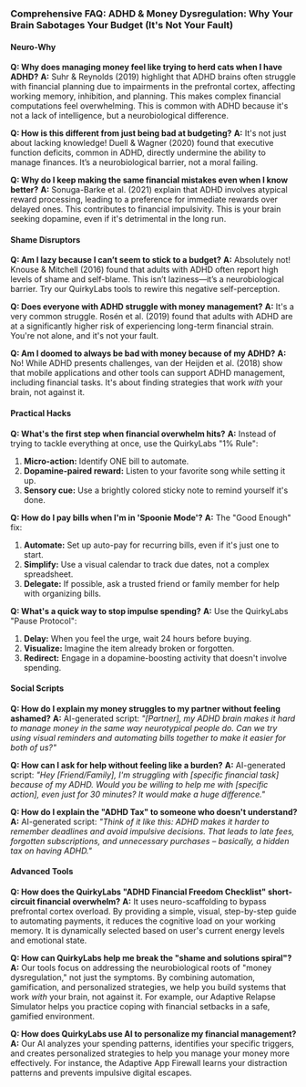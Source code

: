 ### **Comprehensive FAQ: ADHD & Money Dysregulation: Why Your Brain Sabotages Your Budget (It's Not Your Fault)**

#### **Neuro-Why**
**Q: Why does managing money feel like trying to herd cats when I have ADHD?**
**A:** Suhr & Reynolds (2019) highlight that ADHD brains often struggle with financial planning due to impairments in the prefrontal cortex, affecting working memory, inhibition, and planning. This makes complex financial computations feel overwhelming. This is common with ADHD because it's not a lack of intelligence, but a neurobiological difference.

**Q: How is this different from just being bad at budgeting?**
**A:** It's not just about lacking knowledge! Duell & Wagner (2020) found that executive function deficits, common in ADHD, directly undermine the ability to manage finances. It’s a neurobiological barrier, not a moral failing.

**Q: Why do I keep making the same financial mistakes even when I know better?**
**A:** Sonuga-Barke et al. (2021) explain that ADHD involves atypical reward processing, leading to a preference for immediate rewards over delayed ones. This contributes to financial impulsivity. This is your brain seeking dopamine, even if it's detrimental in the long run.

#### **Shame Disruptors**
**Q: Am I lazy because I can’t seem to stick to a budget?**
**A:** Absolutely not! Knouse & Mitchell (2016) found that adults with ADHD often report high levels of shame and self-blame. This isn’t laziness—it’s a neurobiological barrier. Try our QuirkyLabs tools to rewire this negative self-perception.

**Q: Does everyone with ADHD struggle with money management?**
**A:** It's a very common struggle. Rosén et al. (2019) found that adults with ADHD are at a significantly higher risk of experiencing long-term financial strain. You're not alone, and it's not your fault.

**Q: Am I doomed to always be bad with money because of my ADHD?**
**A:** No! While ADHD presents challenges, van der Heijden et al. (2018) show that mobile applications and other tools can support ADHD management, including financial tasks. It's about finding strategies that work *with* your brain, not against it.

#### **Practical Hacks**
**Q: What's the first step when financial overwhelm hits?**
**A:** Instead of trying to tackle everything at once, use the QuirkyLabs "1% Rule":
1. **Micro-action:** Identify ONE bill to automate.
2. **Dopamine-paired reward:** Listen to your favorite song while setting it up.
3. **Sensory cue:** Use a brightly colored sticky note to remind yourself it's done.

**Q: How do I pay bills when I'm in 'Spoonie Mode'?**
**A:** The "Good Enough" fix:
1. **Automate:** Set up auto-pay for recurring bills, even if it's just one to start.
2. **Simplify:** Use a visual calendar to track due dates, not a complex spreadsheet.
3. **Delegate:** If possible, ask a trusted friend or family member for help with organizing bills.

**Q: What's a quick way to stop impulse spending?**
**A:** Use the QuirkyLabs "Pause Protocol":
1. **Delay:** When you feel the urge, wait 24 hours before buying.
2. **Visualize:** Imagine the item already broken or forgotten.
3. **Redirect:** Engage in a dopamine-boosting activity that doesn't involve spending.

#### **Social Scripts**
**Q: How do I explain my money struggles to my partner without feeling ashamed?**
**A:** AI-generated script: *"[Partner], my ADHD brain makes it hard to manage money in the same way neurotypical people do. Can we try using visual reminders and automating bills together to make it easier for both of us?"*

**Q: How can I ask for help without feeling like a burden?**
**A:** AI-generated script: *"Hey [Friend/Family], I'm struggling with [specific financial task] because of my ADHD. Would you be willing to help me with [specific action], even just for 30 minutes? It would make a huge difference."*

**Q: How do I explain the "ADHD Tax" to someone who doesn't understand?**
**A:** AI-generated script: *"Think of it like this: ADHD makes it harder to remember deadlines and avoid impulsive decisions. That leads to late fees, forgotten subscriptions, and unnecessary purchases – basically, a hidden tax on having ADHD."*

#### **Advanced Tools**
**Q: How does the QuirkyLabs "ADHD Financial Freedom Checklist" short-circuit financial overwhelm?**
**A:** It uses neuro-scaffolding to bypass prefrontal cortex overload. By providing a simple, visual, step-by-step guide to automating payments, it reduces the cognitive load on your working memory. It is dynamically selected based on user's current energy levels and emotional state.

**Q: How can QuirkyLabs help me break the "shame and solutions spiral"?**
**A:** Our tools focus on addressing the neurobiological roots of "money dysregulation," not just the symptoms. By combining automation, gamification, and personalized strategies, we help you build systems that work *with* your brain, not against it. For example, our Adaptive Relapse Simulator helps you practice coping with financial setbacks in a safe, gamified environment.

**Q: How does QuirkyLabs use AI to personalize my financial management?**
**A:** Our AI analyzes your spending patterns, identifies your specific triggers, and creates personalized strategies to help you manage your money more effectively. For instance, the Adaptive App Firewall learns your distraction patterns and prevents impulsive digital escapes.